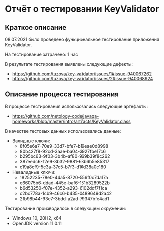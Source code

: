# Отчёт о тестировании  KeyValidator

## Краткое описание

08.07.2021 было проведено функциональное тестирование приложения  KeyValidator.

На тестирование затрачено: 1 час

В результате тестирования выявлены следующие дефекты:
* https://github.com/tuzova/key-validator/issues/1#issue-940067262
* https://github.com/tuzova/key-validator/issues/2#issue-940068924

## Описание процесса тестирования

В процессе тестирования использовались следующие артефакты:
* https://github.com/netology-code/javaqa-homeworks/blob/master/intro/artifacts/KeyValidator.class

В качестве тестовых данных использовались данные:
* Валидные ключи:
  - 8f05e6a7-70e9-33d7-bfe7-b19eae0d8998
  - 80b427f8-92cd-3aae-ba04-3927fbe17c6
  - b295bc63-9f03-3b4b-af80-969b39f8c262
  - 387eedc6-12e9-3b32-9881-63b6b5e85317
  - c19a8cf9-5c3a-37c5-b7f3-d16d38a0c180
* Невалидные ключи:
  - 18252235-78e0-44a5-8720-556f0c7da17a
  - e66075b6-ddad-445e-baf6-161b3289522b
  - b6d53250-f07e-4352-a293-6102ddf7f1ca
  - c2bc778a-1cb9-46c6-b435-0489649d2a42
  - 2fb98b44-93e7-3bdd-a2ad-79347bfe4ad1

Тестирование производилось в следующем окружении:
* Windows 10, 20H2, x64
* OpenJDK version 11.0.11

